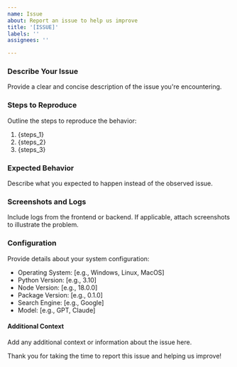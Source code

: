 ```yaml
---
name: Issue
about: Report an issue to help us improve
title: '[ISSUE]'
labels: ''
assignees: ''

---
```


<!-- NOTE: Before submitting a new issue, please check existing issues to avoid duplicates. Thank you for reporting this issue! -->

### Describe Your Issue

Provide a clear and concise description of the issue you're encountering.

### Steps to Reproduce

Outline the steps to reproduce the behavior:

1. {steps_1}
2. {steps_2}
3. {steps_3}

### Expected Behavior

Describe what you expected to happen instead of the observed issue.

### Screenshots and Logs

Include logs from the frontend or backend. If applicable, attach screenshots to illustrate the problem.

### Configuration

Provide details about your system configuration:

- Operating System: [e.g., Windows, Linux, MacOS]
- Python Version: [e.g., 3.10]
- Node Version: [e.g., 18.0.0]
- Package Version: [e.g., 0.1.0]
- Search Engine: [e.g., Google]
- Model: [e.g., GPT, Claude]

#### Additional Context

Add any additional context or information about the issue here.

Thank you for taking the time to report this issue and helping us improve!
